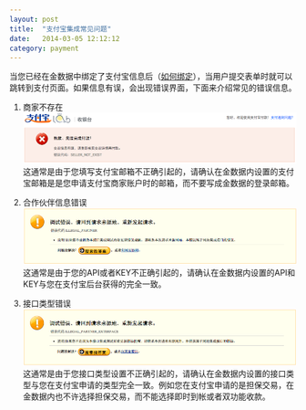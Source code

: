 ```yaml
---
layout: post
title:  "支付宝集成常见问题"
date:   2014-03-05 12:12:12
category: payment
---
```


当您已经在金数据中绑定了支付宝信息后（[如何绑定](alipay.html)），当用户提交表单时就可以跳转到支付页面。如果信息有误，会出现错误界面，下面来介绍常见的错误信息。

1. 商家不存在
![](/images/seller_not_exist.png)
这通常是由于您填写支付宝邮箱不正确引起的，请确认在金数据内设置的支付宝邮箱是是您申请支付宝商家账户时的邮箱，而不要写成金数据的登录邮箱。

2. 合作伙伴信息错误
![](/images/illegal_partner.png)
这通常是由于您的API或者KEY不正确引起的，请确认在金数据内设置的API和KEY与您在支付宝后台获得的完全一致。

3. 接口类型错误
![](/images/illegal_partner_exterface.png)
这通常是由于您接口类型设置不正确引起的，请确认在金数据内设置的接口类型与您在支付宝申请的类型完全一致。例如您在支付宝申请的是担保交易，在金数据内也不许选择担保交易，而不能选择即时到帐或者双功能收款。


